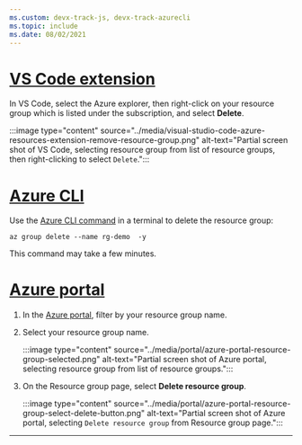 ```yaml
---
ms.custom: devx-track-js, devx-track-azurecli
ms.topic: include
ms.date: 08/02/2021
---
```


# [VS Code extension](#tab/vscode)

In VS Code, select the Azure explorer, then right-click on your resource group which is listed under the subscription, and select **Delete**.

:::image type="content" source="../media/visual-studio-code-azure-resources-extension-remove-resource-group.png" alt-text="Partial screen shot of VS Code, selecting resource group from list of resource groups, then right-clicking to select `Delete`.":::

# [Azure CLI](#tab/azure-cli)

Use the [Azure CLI command](/cli/azure/group#az_group_delete) in a terminal to delete the resource group:

```azurecli
az group delete --name rg-demo  -y
```

This command may take a few minutes. 

# [Azure portal](#tab/azure-portal)

1. In the [Azure portal](https://ms.portal.azure.com/#blade/HubsExtension/BrowseResourceGroups), filter by your resource group name.
2. Select your resource group name.

    :::image type="content" source="../media/portal/azure-portal-resource-group-selected.png" alt-text="Partial screen shot of Azure portal, selecting resource group from list of resource groups.":::

3. On the Resource group page, select **Delete resource group**.

    :::image type="content" source="../media/portal/azure-portal-resource-group-select-delete-button.png" alt-text="Partial screen shot of Azure portal, selecting `Delete resource group` from Resource group page.":::

---